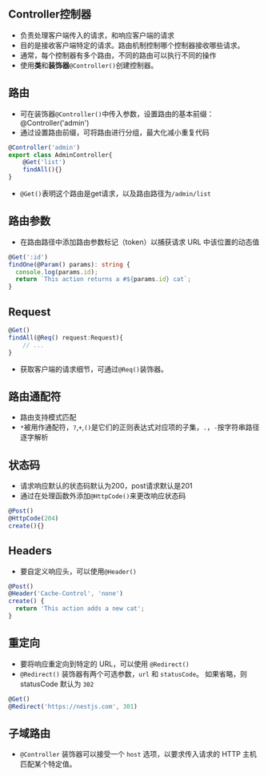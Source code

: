 ## Controller控制器
- 负责处理客户端传入的请求，和响应客户端的请求
- 目的是接收客户端特定的请求。路由机制控制哪个控制器接收哪些请求。
- 通常，每个控制器有多个路由，不同的路由可以执行不同的操作
- 使用**类**和**装饰器**`@Controller()`创建控制器。

## 路由
- 可在装饰器`@Controller()`中传入参数，设置路由的基本前缀：@Controller('admin')
- 通过设置路由前缀，可将路由进行分组，最大化减小重复代码
```ts
@Controller('admin')
export class AdminController{
    @Get('list')
    findAll(){}
}
```
- `@Get()`表明这个路由是get请求，以及路由路径为`/admin/list`

## 路由参数
- 在路由路径中添加路由参数标记（token）以捕获请求 URL 中该位置的动态值
```ts
@Get(':id')
findOne(@Param() params): string {
  console.log(params.id);
  return `This action returns a #${params.id} cat`;
}
```

## Request
```ts
@Get()
findAll(@Req() request:Request){
    // ...
}
```
- 获取客户端的请求细节，可通过`@Req()`装饰器。

## 路由通配符
- 路由支持模式匹配
- `*`被用作通配符，`?`,`+`,`()`是它们的正则表达式对应项的子集，`.`，`-`按字符串路径逐字解析

## 状态码
- 请求响应默认的状态码默认为200，post请求默认是201
- 通过在处理函数外添加`@HttpCode()`来更改响应状态码
```ts
@Post()
@HttpCode(204)
create(){}
```

## Headers
- 要自定义响应头，可以使用`@Header()`
```ts
@Post()
@Header('Cache-Control', 'none')
create() {
  return 'This action adds a new cat';
}
```

## 重定向
- 要将响应重定向到特定的 URL，可以使用 `@Redirect()`
- `@Redirect()` 装饰器有两个可选参数，`url` 和 `statusCode`。 如果省略，则 statusCode 默认为 `302`
```ts
@Get()
@Redirect('https://nestjs.com', 301)
```

## 子域路由
- `@Controller` 装饰器可以接受一个 `host` 选项，以要求传入请求的 HTTP 主机匹配某个特定值。
